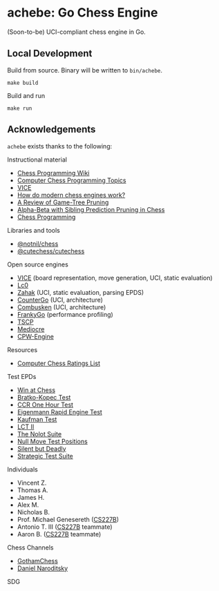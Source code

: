 # achebe: Go Chess Engine
(Soon-to-be) UCI-compliant chess engine in Go.

## Local Development

Build from source. Binary will be written to `bin/achebe`.
```
make build
```

Build and run
```
make run
```

## Acknowledgements

`achebe` exists thanks to the following:

Instructional material
* [Chess Programming Wiki](https://www.chessprogramming.org/)
* [Computer Chess Programming Topics](https://web.archive.org/web/20071026090003/http://www.brucemo.com/compchess/programming/index.htm)
* [VICE](https://www.youtube.com/playlist?list=PLZ1QII7yudbc-Ky058TEaOstZHVbT-2hg)
* [How do modern chess engines work?](https://www.youtube.com/watch?v=pUyURF1Tqvg&t=567s&ab_channel=TNGTechnologyConsultingGmbH)
* [A Review of Game-Tree Pruning](https://webdocs.cs.ualberta.ca/~tony/OldPapers/icca.Mar1986.pp3-18.pdf)
* [Alpha-Beta with Sibling Prediction Pruning in Chess](https://homepages.cwi.nl/~paulk/theses/Carolus.pdf)
* [Chess Programming](https://www.youtube.com/channel/UCB9-prLkPwgvlKKqDgXhsMQ)

Libraries and tools
* [@notnil/chess](https://github.com/notnil/chess)
* [@cutechess/cutechess](https://github.com/cutechess/cutechess)

Open source engines
* [VICE](https://github.com/peterwankman/vice) (board representation, move generation, UCI, static evaluation)
* [Lc0](https://github.com/LeelaChessZero/lc0)
* [Zahak](https://github.com/amanjpro/zahak) (UCI, static evaluation, parsing EPDS)
* [CounterGo](https://github.com/ChizhovVadim/CounterGo) (UCI, architecture)
* [Combusken](https://github.com/mhib/combusken) (UCI, architecture)
* [FrankyGo](https://github.com/frankkopp/FrankyGo) (performance profiling)
* [TSCP](http://www.tckerrigan.com/Chess/TSCP/)
* [Mediocre](http://mediocrechess.blogspot.com/)
* [CPW-Engine](https://github.com/nescitus/cpw-engine)

Resources
* [Computer Chess Ratings List](http://www.computerchess.org.uk/ccrl/4040/about.html)

Test EPDs
* [Win at Chess](https://www.chessprogramming.org/Win_at_Chess)
* [Bratko-Kopec Test](https://www.chessprogramming.org/Bratko-Kopec_Test)
* [CCR One Hour Test](https://www.chessprogramming.org/CCR_One_Hour_Test)
* [Eigenmann Rapid Engine Test](https://www.chessprogramming.org/Eigenmann_Rapid_Engine_Test)
* [Kaufman Test](https://www.chessprogramming.org/Kaufman_Test)
* [LCT II](https://www.chessprogramming.org/LCT_II)
* [The Nolot Suite](https://www.chessprogramming.org/The_Nolot_Suite)
* [Null Move Test Positions](https://www.chessprogramming.org/Null_Move_Test-Positions)
* [Silent but Deadly](https://www.chessprogramming.org/Silent_but_Deadly)
* [Strategic Test Suite](https://www.chessprogramming.org/Strategic_Test_Suite)

Individuals
* Vincent Z.
* Thomas A.
* James H.
* Alex M.
* Nicholas B.
* Prof. Michael Genesereth ([CS227B])
* Antonio T. III ([CS227B] teammate)
* Aaron B. ([CS227B] teammate)

Chess Channels
* [GothamChess](https://www.youtube.com/c/GothamChess)
* [Daniel Naroditsky](https://www.youtube.com/c/DanielNaroditskyGM)

[CS227B]: http://logic.stanford.edu/classes/cs227/2015/index.html

SDG
